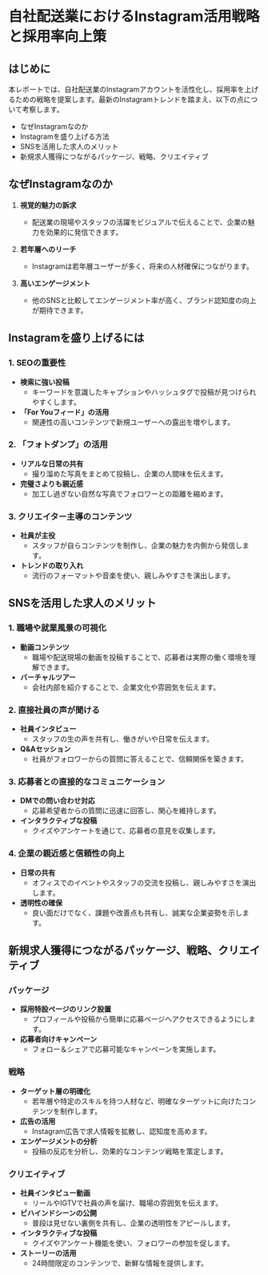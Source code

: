 # 自社配送業におけるInstagram活用戦略と採用率向上策

## はじめに
本レポートでは、自社配送業のInstagramアカウントを活性化し、採用率を上げるための戦略を提案します。最新のInstagramトレンドを踏まえ、以下の点について考察します。

* なぜInstagramなのか
* Instagramを盛り上げる方法
* SNSを活用した求人のメリット
* 新規求人獲得につながるパッケージ、戦略、クリエイティブ

## なぜInstagramなのか

1. **視覚的魅力の訴求**
   - 配送業の現場やスタッフの活躍をビジュアルで伝えることで、企業の魅力を効果的に発信できます。

2. **若年層へのリーチ**
   - Instagramは若年層ユーザーが多く、将来の人材確保につながります。

3. **高いエンゲージメント**
   - 他のSNSと比較してエンゲージメント率が高く、ブランド認知度の向上が期待できます。

## Instagramを盛り上げるには

### 1. SEOの重要性
* **検索に強い投稿**
  - キーワードを意識したキャプションやハッシュタグで投稿が見つけられやすくします。
* **「For Youフィード」の活用**
  - 関連性の高いコンテンツで新規ユーザーへの露出を増やします。

### 2. 「フォトダンプ」の活用
* **リアルな日常の共有**
  - 撮り溜めた写真をまとめて投稿し、企業の人間味を伝えます。
* **完璧さよりも親近感**
  - 加工し過ぎない自然な写真でフォロワーとの距離を縮めます。

### 3. クリエイター主導のコンテンツ
* **社員が主役**
  - スタッフが自らコンテンツを制作し、企業の魅力を内側から発信します。
* **トレンドの取り入れ**
  - 流行のフォーマットや音楽を使い、親しみやすさを演出します。

## SNSを活用した求人のメリット

### 1. 職場や就業風景の可視化
* **動画コンテンツ**
  - 職場や配送現場の動画を投稿することで、応募者は実際の働く環境を理解できます。
* **バーチャルツアー**
  - 会社内部を紹介することで、企業文化や雰囲気を伝えます。

### 2. 直接社員の声が聞ける
* **社員インタビュー**
  - スタッフの生の声を共有し、働きがいや日常を伝えます。
* **Q&Aセッション**
  - 社員がフォロワーからの質問に答えることで、信頼関係を築きます。

### 3. 応募者との直接的なコミュニケーション
* **DMでの問い合わせ対応**
  - 応募希望者からの質問に迅速に回答し、関心を維持します。
* **インタラクティブな投稿**
  - クイズやアンケートを通じて、応募者の意見を収集します。

### 4. 企業の親近感と信頼性の向上
* **日常の共有**
  - オフィスでのイベントやスタッフの交流を投稿し、親しみやすさを演出します。
* **透明性の確保**
  - 良い面だけでなく、課題や改善点も共有し、誠実な企業姿勢を示します。

## 新規求人獲得につながるパッケージ、戦略、クリエイティブ

### パッケージ
* **採用特設ページのリンク設置**
  - プロフィールや投稿から簡単に応募ページへアクセスできるようにします。
* **応募者向けキャンペーン**
  - フォロー＆シェアで応募可能なキャンペーンを実施します。

### 戦略
* **ターゲット層の明確化**
  - 若年層や特定のスキルを持つ人材など、明確なターゲットに向けたコンテンツを制作します。
* **広告の活用**
  - Instagram広告で求人情報を拡散し、認知度を高めます。
* **エンゲージメントの分析**
  - 投稿の反応を分析し、効果的なコンテンツ戦略を策定します。

### クリエイティブ
* **社員インタビュー動画**
  - リールやIGTVで社員の声を届け、職場の雰囲気を伝えます。
* **ビハインドシーンの公開**
  - 普段は見せない裏側を共有し、企業の透明性をアピールします。
* **インタラクティブな投稿**
  - クイズやアンケート機能を使い、フォロワーの参加を促します。
* **ストーリーの活用**
  - 24時間限定のコンテンツで、新鮮な情報を提供します。
